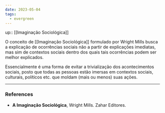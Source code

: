 ```yaml
---
date: 2023-05-04
tags:
  - evergreen
---
```

up:: [[Imaginação Sociológica]]

O conceito de [[Imaginação Sociológica]] formulado por Wright Mills busca a explicação de ocorrências sociais não a partir de explicações imediatas, mas sim de contextos sociais dentro dos quais tais ocorrências podem ser melhor explicados.

Essencialmente é uma forma de evitar a trivialização dos acontecimentos sociais, posto que todas as pessoas estão imersas em contextos sociais, culturais, políticos etc. que moldam (mais ou menos) suas ações.


---
### References
- **A Imaginação Sociológica**, Wright Mills. Zahar Editores.